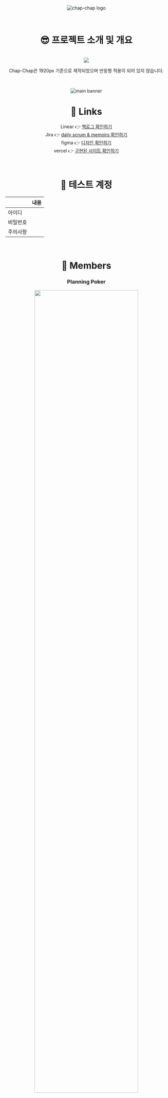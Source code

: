 <p align="center">
    <img src="#" alt="chap-chap logo">
</p>

<div align="center">

<br />

<h1>😎 프로젝트 소개 및 개요</h1>

<br />

<img src="https://github.com/mobi-chap-chap/chap-chap/assets/134191817/11a3eec3-aeef-4c57-a547-4e5fa6bf4f5e" />

<br />

Chap-Chap은 1920px 기준으로 제작되었으며 반응형 적용이 되어 있지 않습니다.

<br />

<p align="center">
    <img src="#" alt="main banner">
</p>

<h1>🔗 Links</h1>

Linear 👉 <a href="https://linear.app/chapchap/team/CHA/active">
백로그 확인하기
</a> <br />
Jira 👉 <a href="https://jyeon380516.atlassian.net/jira/software/projects/CHAP/boards/2">
daily scrum & memoirs 확인하기
</a> <br />
figma 👉 <a href="https://www.figma.com/file/5pE3hQpUwjZ33yTfkxKhXW/chap-chap?type=design&node-id=0%3A1&mode=design&t=NDWmmwTcNvgyXviS-1">
디자인 확인하기
</a> <br />
vercel 👉 <a href="#">
구현된 사이트 확인하기
</a>

<br />

<h1>🧪 테스트 계정</h1>

|          | 내용 |
| -------- | ---- |
| 아이디   |      |
| 비밀번호 |      |
| 주의사항 |      |

<br />
<h1>👥 Members</h1>

<h3>Planning Poker</h3>

<p align="center" >
<img width="80%" src="https://github.com/mobi-chap-chap/chap-chap/assets/134191817/5aa166ab-6924-496b-8861-a28808e42cc7" />
</p>

<table>
  <tr>
    <td>
      <a href="https://github.com/55555-Jyeon">
        <img src="https://github.com/Manners-Maketh-Market/MMM/assets/134191817/b04543f3-6de1-42c1-bd01-92cfd68dcb3f" width="120px" height="120px"/>
      </a>  
    </td>
    <td>
      <a href="https://github.com/Ahnjuhyeon">
        <img src="https://github.com/Manners-Maketh-Market/MMM/assets/134191815/4a4ed8b7-443e-45b2-8d5a-1b2a6f81899e" width="120px" height="120px"/>
      </a>  
    </td>
     <td>
      <a href="https://github.com/kiminn">
        <img src="https://github.com/Manners-Maketh-Market/MMM/assets/134191815/90e1745b-51eb-4e31-8946-93970bcb7af1" width="120px" height="120px"/>
      </a>  
    </td>
  </tr>
  <tr>
    <th>
      Amy
    </th>
    <th>
      Ann
    </th>
    <th>
      Kimi
    </th>
  </tr>
  <tr>
    <th>
       Frontend
    </th>
    <th>
       Frontend
    </th>
    <th>
       Frontend
    </th>
  </tr>
</table>
<table>
  <tr>
    <td>
      <a href="#">
        <img src="https://github.com/Manners-Maketh-Market/MMM/assets/134191817/65047608-1ef6-44a1-b743-7a1b329ec7fb" width="120px" height="120px"/>
      </a>  
    </td>
  </tr>
  <tr>
    <th>
       Peanut
    </th>
  </tr>
  <tr>
    <th>
      Backend
    </th>
   
  </tr>
</table>

<br />

<h1>🗓️ 기한</h1>
<br />
프로젝트 전체 진행 기간 : 2024.01.19 ~ 2024.01.28
<br />
배포 및 오류 수정 :

<img src="#" />

#### 🗓️ schedule table

<table>
  <tr>
    <td>number</td>
    <td> 🗓️ </td>
    <td>todo title</td>
    <td>check</td>
    <td>💬</td>
  </tr>
  <tr>
    <td>day 01</td>
    <td>2024-01-19</td>
    <td>기획</td>
    <td>✔️</td>
    <td>-</td>
  </tr>
  <tr>
    <td>day 02</td>
    <td>2024-01-20</td>
    <td>와이어프레임 & BDD</td>
    <td>✔️</td>
    <td></td>
  </tr>
  <tr>
    <td>day 03</td>
    <td>2024-01-21</td>
    <td>디자인</td>
    <td>✔️</td>
    <td></td>
  </tr>
  <tr>
    <td>day 04</td>
    <td>2024-01-22</td>
    <td>기초 셋팅 및 ETA 시작</td>
    <td></td>
    <td></td>
  </tr>
  <tr>
    <td>day 05</td>
    <td>2024-01-23</td>
    <td></td>
    <td></td>
    <td></td>
  </tr>
  <tr>
    <td>day 06</td>
    <td>2024-01-24</td>
    <td></td>
    <td></td>
    <td></td>
  </tr>
    <tr>
    <td>day 07</td>
    <td>2024-01-25</td>
    <td></td>
    <td></td>
    <td></td>
  </tr>
  </tr>
    <tr>
    <td>day 08</td>
    <td>2024-01-26</td>
    <td></td>
    <td></td>
    <td></td>
  </tr>
  </tr>
  <tr>
    <td>day 09</td>
    <td>2024-01-27</td>
    <td></td>
    <td></td>
    <td></td>
  </tr>
  <tr>
    <td>day 10</td>
    <td>2024-01-28</td>
    <td></td>
    <td></td>
    <td></td>
  </tr>
</table>
<br />

<h1>📊 Stacks</h1>

| Environment                                                                                                                                 | 사용                                 |
| ------------------------------------------------------------------------------------------------------------------------------------------- | ------------------------------------ |
| Communication                                                                                                                               |                                      |
| <img src="https://img.shields.io/badge/GitHub-000000?style=flat-square&logo=github&logoColor=white">                                        | gitHub                               |
| <img src="https://img.shields.io/badge/discord-5865F2?style=flat-square&logo=discord&logoColor=white">                                      | discord                              |
| tools                                                                                                                                       |                                      |
| <img src="https://img.shields.io/badge/figma-F24E1E?style=flat-square&logo=figma&logoColor=white">                                          | 디자인                               |
| <img src="https://img.shields.io/badge/Visual%20Studio%20Code-007ACC.svg?&style=for-the-badge&logo=Visual%20Studio%20Code&logoColor=white"> | 기본 환경                            |
| <img src="https://img.shields.io/badge/NPM-CB3837?style=flat-square&logo=npm&logoColor=white">                                              | Config                               |
| Language                                                                                                                                    |                                      |
| <img src="https://img.shields.io/badge/react-61DAFB?style=flat-square&logo=react&logoColor=white">                                          | 리액트                               |
| <img src="https://img.shields.io/badge/HTML5-E34F26?style=flat-square&logo=html5&logoColor=white">                                          | HTML5                                |
| <img src="https://img.shields.io/badge/CSS3-1572B6?style=flat-square&logo=css3cript&logoColor=white">                                       | CSS3                                 |
| <img src="https://img.shields.io/badge/TypeScript-3178C6?style=flat-square&logo=typescript&logoColor=white">                                | 타입스크립트                         |
| Library                                                                                                                                     |                                      |
| <img src="https://img.shields.io/badge/styledcomponents-DB7093?style=flat-square&logo=styledcomponents&logoColor=white">                    | CSS-in-JS                            |
| <img src="https://img.shields.io/badge/React%20Query-FF4154?style=flat-square&logo=reactquery&logoColor=white">                             | api call, 백엔드 데이터 연결 및 관리 |
| <img src="https://img.shields.io/badge/React%20Router-CA4245?style=flat-square&logo=reactrouter&logoColor=white">                           | 라우팅 연결                          |

<br />
<h1>📝 Convention</h1>

| 표기        | 표기 사용 상황                                     |
| ----------- | -------------------------------------------------- |
| 🟢 feat     | 새로운 기능                                        |
| 🔴 Remove   | 파일을 삭제하는 작업만 수행한 경우                 |
| 🔥 HOTFIX   | 급하게 치명적인 버그를 고쳐야하는 경우             |
| 🐞 fix      | 버그 수정                                          |
| 📂 docs     | 문서 수정                                          |
| 🔖 Rename   | 파일 혹은 폴더명을 수정하거나 옮기는 작업만인 경우 |
| 💬 Comment  | 필요한 주석 추가 및 변경                           |
| 🎁 style    | 레이아웃, 코드 스타일 수정                         |
| 💡 refactor | 기능, 코드 개선                                    |

<br />

#### 🆕 new issues

error 발생 후 해결 방법 공유 & blocking 됐을 때 상황 공유는 gitHub issue에 등록하기

<table>
  <tr>
    <td>🔴</td>
    <td>issue occur</td>
  </tr>
  <tr>
    <td>🟡</td>
    <td>postpone small issue</td>
  </tr>
  <tr>
    <td>🟢</td>
    <td>solved</td>
  </tr>
    <tr>
    <td> 🏳️ </td>
    <td>give up, can't resolve now</td>
  </tr>
</table>

<br />

<h1>🗂️ Design Token</h1>
<img width="70%" src="https://github.com/mobi-chap-chap/chap-chap/assets/134191817/ec984e62-94d8-4305-b973-f7f45c781930" />

<br />

<br />

<h1>🗂️ Folder Structure</h1>
<img width="30%" src="#" />

<h1>🛠️ 주요 기능 구현 내용</h1>

<p align="left">
     <br />
     - 로그인 / 회원가입
     <br />
    - 메인페이지 레시피 무한스크롤
     <br />
    - 레시피 스크랩
     <br />
    - 마이페이지(my-dialog) / 개인정보 수정
     <br />
</p>

<br />

<h1>📽️ 시연 영상</h1>

<h4>sign in/up</h4>

<p>
    <img src="" />
</p>
<p>
    <img src="" />
</p>
<p>
    <img src="" />
</p>

<br />

<br />

<h1>📌 전체 회고</h1>

" 좀 더 에자일(Agile)하게 협업하자! "

</div>
